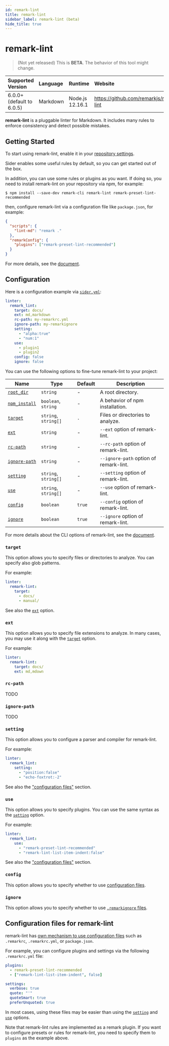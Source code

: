 ```yaml
---
id: remark-lint
title: remark-lint
sidebar_label: remark-lint (beta)
hide_title: true
---
```


# remark-lint

> (Not yet released) This is **BETA**. The behavior of this tool might change.

| Supported Version         | Language | Runtime         | Website                                 |
| :------------------------ | :------- | :-------------- | :-------------------------------------- |
| 6.0.0+ (default to 6.0.5) | Markdown | Node.js 12.16.1 | https://github.com/remarkjs/remark-lint |

**remark-lint** is a pluggable linter for Markdown. It includes many rules to enforce consistency and detect possible mistakes.

## Getting Started

To start using remark-lint, enable it in your [repository settings](../../getting-started/repository-settings.md).

Sider enables some useful rules by default, so you can get started out of the box.

In addition, you can use some rules or plugins as you want. If doing so, you need to install remark-lint on your repository via npm, for example:

```shell-session
$ npm install --save-dev remark-cli remark-lint remark-preset-lint-recommended
```

then, configure remark-lint via a configuration file like `package.json`, for example:

```json
{
  "scripts": {
    "lint-md": "remark ."
  },
  "remarkConfig": {
    "plugins": ["remark-preset-lint-recommended"]
  }
}
```

For more details, see the [document](https://github.com/remarkjs/remark-lint#readme).

## Configuration

Here is a configuration example via [`sider.yml`](../../getting-started/custom-configuration.md):

```yaml
linter:
  remark_lint:
    target: docs/
    ext: md,markdown
    rc-path: my-remarkrc.yml
    ignore-path: my-remarkignore
    setting:
      - "alpha:true"
      - "num:1"
    use:
      - plugin1
      - plugin2
    config: false
    ignore: false
```

You can use the following options to fine-tune remark-lint to your project:

| Name                                                                              | Type                 | Default | Description                            |
| --------------------------------------------------------------------------------- | -------------------- | ------- | -------------------------------------- |
| [`root_dir`](../../getting-started/custom-configuration.md#root_dir-option)       | `string`             | -       | A root directory.                      |
| [`npm_install`](../../getting-started/custom-configuration.md#npm_install-option) | `boolean`, `string`  | -       | A behavior of npm installation.        |
| [`target`](#target)                                                               | `string`, `string[]` | `.`     | Files or directories to analyze.       |
| [`ext`](#ext)                                                                     | `string`             | -       | `--ext` option of remark-lint.         |
| [`rc-path`](#rc-path)                                                             | `string`             | -       | `--rc-path` option of remark-lint.     |
| [`ignore-path`](#ignore-path)                                                     | `string`             | -       | `--ignore-path` option of remark-lint. |
| [`setting`](#setting)                                                             | `string`, `string[]` | -       | `--setting` option of remark-lint.     |
| [`use`](#use)                                                                     | `string`, `string[]` | -       | `--use` option of remark-lint.         |
| [`config`](#config)                                                               | `boolean`            | `true`  | `--config` option of remark-lint.      |
| [`ignore`](#ignore)                                                               | `boolean`            | `true`  | `--ignore` option of remark-lint.      |

For more details about the CLI options of remark-lint, see the [document](https://github.com/remarkjs/remark/tree/master/packages/remark-cli#cli).

### `target`

This option allows you to specify files or directories to analyze. You can specify also glob patterns.

For example:

```yaml
linter:
  remark-lint:
    target:
      - docs/
      - manual/
```

See also the [`ext`](#ext) option.

### `ext`

This option allows you to specify file extensions to analyze. In many cases, you may use it along with the [`target`](#target) option.

For example:

```yaml
linter:
  remark-lint:
    target: docs/
    ext: md,mdown
```

### `rc-path`

TODO

### `ignore-path`

TODO

### `setting`

This option allows you to configure a parser and compiler for remark-lint.

For example:

```yaml
linter:
  remark_lint:
    setting:
      - "position:false"
      - "echo-foxtrot:-2"
```

See also the ["configuration files"](#configuration-files-for-remark-lint) section.

### `use`

This option allows you to specify plugins. You can use the same syntax as the [`setting`](#setting) option.

For example:

```yaml
linter:
  remark_lint:
    use:
      - "remark-preset-lint-recommended"
      - "remark-lint-list-item-indent:false"
```

See also the ["configuration files"](#configuration-files-for-remark-lint) section.

### `config`

This option allows you to specify whether to use [configuration files](#configuration-files-for-remark-lint).

### `ignore`

This option allows you to specify whether to use [`.remarkignore` files](https://github.com/unifiedjs/unified-engine/blob/master/doc/ignore.md).

## Configuration files for remark-lint

remark-lint has [own mechanism to use configuration files](https://github.com/unifiedjs/unified-engine/blob/master/doc/configure.md) such as `.remarkrc`, `.remarkrc.yml`, or `package.json`.

For example, you can configure plugins and settings via the following `.remarkrc.yml` file:

```yaml
plugins:
  - remark-preset-lint-recommended
  - ["remark-lint-list-item-indent", false]

settings:
  verbose: true
  quote: "'"
  quoteSmart: true
  preferUnquoted: true
```

In most cases, using these files may be easier than using the [`setting`](#setting) and [`use`](#use) options.

Note that remark-lint rules are implemented as a remark plugin.
If you want to configure presets or rules for remark-lint, you need to specify them to `plugins` as the example above.
